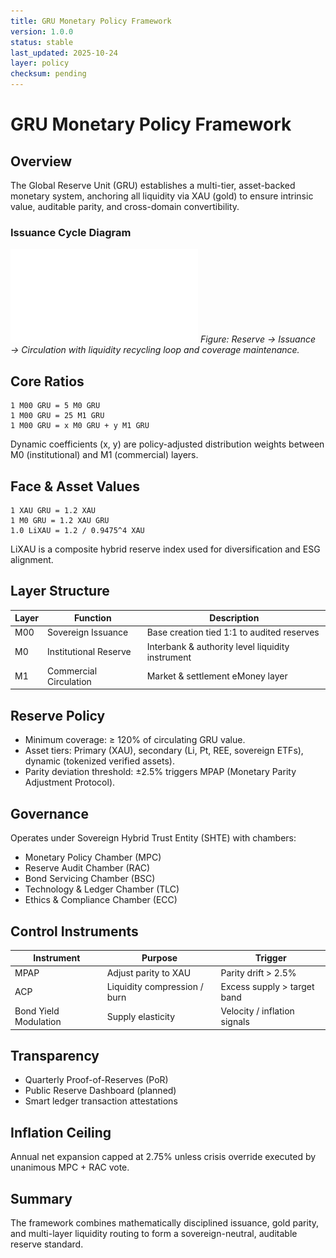 ```yaml
---
title: GRU Monetary Policy Framework
version: 1.0.0
status: stable
last_updated: 2025-10-24
layer: policy
checksum: pending
---
```

# GRU Monetary Policy Framework

## Overview
The Global Reserve Unit (GRU) establishes a multi-tier, asset-backed monetary system, anchoring all liquidity via XAU (gold) to ensure intrinsic value, auditable parity, and cross-domain convertibility.

### Issuance Cycle Diagram
![GRU Issuance Cycle](../media/issuance_cycle.pdf)
*Figure: Reserve → Issuance → Circulation with liquidity recycling loop and coverage maintenance.*

## Core Ratios
```
1 M00 GRU = 5 M0 GRU
1 M00 GRU = 25 M1 GRU
1 M00 GRU = x M0 GRU + y M1 GRU
```
Dynamic coefficients (x, y) are policy-adjusted distribution weights between M0 (institutional) and M1 (commercial) layers.

## Face & Asset Values
```
1 XAU GRU = 1.2 XAU
1 M0 GRU = 1.2 XAU GRU
1.0 LiXAU = 1.2 / 0.9475^4 XAU
```
LiXAU is a composite hybrid reserve index used for diversification and ESG alignment.

## Layer Structure
| Layer | Function | Description |
|-------|----------|-------------|
| M00 | Sovereign Issuance | Base creation tied 1:1 to audited reserves |
| M0  | Institutional Reserve | Interbank & authority level liquidity instrument |
| M1  | Commercial Circulation | Market & settlement eMoney layer |

## Reserve Policy
- Minimum coverage: ≥ 120% of circulating GRU value.
- Asset tiers: Primary (XAU), secondary (Li, Pt, REE, sovereign ETFs), dynamic (tokenized verified assets).
- Parity deviation threshold: ±2.5% triggers MPAP (Monetary Parity Adjustment Protocol).

## Governance
Operates under Sovereign Hybrid Trust Entity (SHTE) with chambers:
- Monetary Policy Chamber (MPC)
- Reserve Audit Chamber (RAC)
- Bond Servicing Chamber (BSC)
- Technology & Ledger Chamber (TLC)
- Ethics & Compliance Chamber (ECC)

## Control Instruments
| Instrument | Purpose | Trigger |
|------------|---------|---------|
| MPAP | Adjust parity to XAU | Parity drift > 2.5% |
| ACP | Liquidity compression / burn | Excess supply > target band |
| Bond Yield Modulation | Supply elasticity | Velocity / inflation signals |

## Transparency
- Quarterly Proof-of-Reserves (PoR)
- Public Reserve Dashboard (planned)
- Smart ledger transaction attestations

## Inflation Ceiling
Annual net expansion capped at 2.75% unless crisis override executed by unanimous MPC + RAC vote.

## Summary
The framework combines mathematically disciplined issuance, gold parity, and multi-layer liquidity routing to form a sovereign-neutral, auditable reserve standard.
